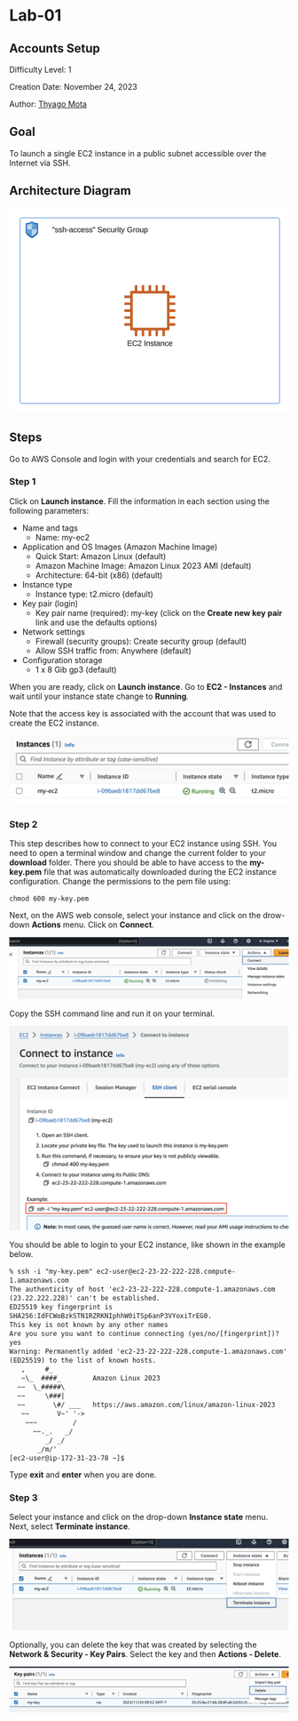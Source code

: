 # Lab-01

## Accounts Setup

Difficulty Level: 1

Creation Date: November 24, 2023

Author: [Thyago Mota](https://github.com/thyagomota)

## Goal

To launch a single EC2 instance in a public subnet accessible over the Internet via SSH. 

## Architecture Diagram

![pic1.png](pics/pic1.png)

## Steps 

Go to AWS Console and login with your credentials and search for EC2. 

### Step 1 

Click on **Launch instance**. Fill the information in each section using the following parameters: 

* Name and tags
    * Name: my-ec2
* Application and OS Images (Amazon Machine Image)
    * Quick Start: Amazon Linux (default)
    * Amazon Machine Image: Amazon Linux 2023 AMI (default)
    * Architecture: 64-bit (x86) (default)
* Instance type
    * Instance type: t2.micro (default)
* Key pair (login)
    * Key pair name (required): my-key (click on the **Create new key pair** link and use the defaults options)
* Network settings
    * Firewall (security groups): Create security group (default)
    * Allow SSH traffic from: Anywhere (default)
* Configuration storage
    * 1 x 8 Gib gp3 (default)

When you are ready, click on **Launch instance**. Go to **EC2 - Instances** and wait until your instance state change to **Running**.

Note that the access key is associated with the account that was used to create the EC2 instance. 

![pic2.png](pics/pic2.png)

### Step 2

This step describes how to connect to your EC2 instance using SSH. You need to open a terminal window and change the current folder to your **download** folder. There you should be able to have access to the **my-key.pem** file that was automatically downloaded during the EC2 instance configuration. Change the permissions to the pem file using: 

```
chmod 600 my-key.pem
```

Next, on the AWS web console, select your instance and click on the drow-down **Actions** menu. Click on **Connect**. 

![pic3.png](pics/pic3.png)

Copy the SSH command line and run it on your terminal. 

![pic4.png](pics/pic4.png)

You should be able to login to your EC2 instance, like shown in the example below. 

```
% ssh -i "my-key.pem" ec2-user@ec2-23-22-222-228.compute-1.amazonaws.com
The authenticity of host 'ec2-23-22-222-228.compute-1.amazonaws.com (23.22.222.228)' can't be established.
ED25519 key fingerprint is SHA256:IdFCWoBzkSTN1RZRKNIphhW0iTSp6anP3VYoxiTrEG0.
This key is not known by any other names
Are you sure you want to continue connecting (yes/no/[fingerprint])? yes
Warning: Permanently added 'ec2-23-22-222-228.compute-1.amazonaws.com' (ED25519) to the list of known hosts.
   ,     #_
   ~\_  ####_        Amazon Linux 2023
  ~~  \_#####\
  ~~     \###|
  ~~       \#/ ___   https://aws.amazon.com/linux/amazon-linux-2023
   ~~       V~' '->
    ~~~         /
      ~~._.   _/
         _/ _/
       _/m/'
[ec2-user@ip-172-31-23-78 ~]$ 
```

Type **exit** and **enter** when you are done. 

### Step 3

Select your instance and click on the drop-down **Instance state** menu. Next, select **Terminate instance**. 

![pic5.png](pics/pic5.png)

Optionally, you can delete the key that was created by selecting the **Network & Security - Key Pairs**. Select the key and then **Actions - Delete**. 

![pic6.png](pics/pic6.png)